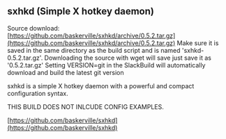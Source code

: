 sxhkd (Simple X hotkey daemon)
------------------------------

Source download: [https://github.com/baskerville/sxhkd/archive/0.5.2.tar.gz](https://github.com/baskerville/sxhkd/archive/0.5.2.tar.gz)
Make sure it is saved in the same directory as the build script and is named 'sxhkd-0.5.2.tar.gz'. Downloading the source with wget will save just save it as '0.5.2.tar.gz'
Setting VERSION=git in the SlackBuild will automatically download and build the latest git version

sxhkd is a simple X hotkey daemon with a powerful 
and compact configuration syntax.

THIS BUILD DOES NOT INLCUDE CONFIG EXAMPLES.

[https://github.com/baskerville/sxhkd](https://github.com/baskerville/sxhkd)
